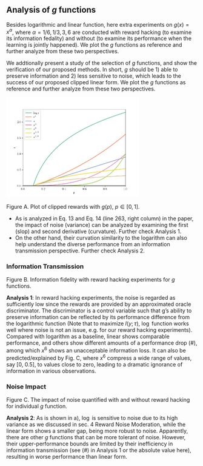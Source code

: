 ## Analysis of $g$ functions
Besides logarithmic and linear function, here extra experiments on $g(x) = x^{\alpha}$, where $\alpha = 1/6, 1/3, 3, 6$ are conducted with reward hacking (to examine its information fedality) and without (to examine its performance when the learning is jointly happened). We plot the $g$ functions as reference and further analyze from these two perspectives.

We addtionally present a study of the selection of $g$ functions, and show the verification of our proposed methods. In short, $g$ should be 1)  able to preserve information and 2) less sensitive to noise, which leads to the success of our proposed clipped linear form. We plot the $g$ functions as reference and further analyze from these two perspectives.


<img src='resources/IRRL_rebuttal.jpg' width='350'>

Figure A. Plot of clipped rewards with $g(p)$, $p \in [0,1]$. 

- As is analyzed in Eq. 13 and Eq. 14 (line 263, right column) in the paper, the impact of noise (variance) can be analyzed by examining the first (slop) and second derivative (curvature). Further check Analysis 1.
- On the other hand, their curvation similarity to the logarithm can also help understand the diverse performance from an information transmission perspective. Further check Analysis 2.

### Information Transmission

Figure B. Information fidelity with reward hacking experiments for $g$ functions.
 
**Analysis 1**: In reward hacking experiments, the noise is regarded as sufficiently low since the rewards are provided by an approximated oracle discriminator. The discriminator is a control variable such that g’s ability to preserve information can be reflected by its performance difference from the logarithmic function (Note that to maximize $I(y;\tau)$, $\log$ function works well where noise is not an issue, e.g. for our reward hacking experiments). 
Compared with logarithm as a baseline, linear shows comparable performance, and others show different amounts of a performance drop (#), among which $x^6$ shows an unacceptable information loss. It can also be predicted/explained by Fig. C, where $x^6$ compress a wide range of values, say [0, 0.5], to values close to zero, leading to a dramatic ignorance of information in various observations.




### Noise Impact
Figure C. The impact of noise quantified with and without reward hacking for individual $g$ function. 

**Analysis 2**: As is shown in a), $\log$ is sensitive to noise due to its high variance as we discussed in sec. 4 Reward Noise Moderation, while the linear form shows a smaller gap, being more robust to noise. Apparently, there are other $g$ functions that can be more tolerant of noise. However, their upper-performance bounds are limited by their inefficiency in information transmission (see (#) in Analysis 1 or the absolute value here), resulting in worse performance than linear form.
